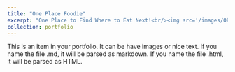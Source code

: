 ```yaml
---
title: "One Place Foodie"
excerpt: "One Place to Find Where to Eat Next!<br/><img src='/images/OPFscreenshot.png'>"
collection: portfolio
---
```


This is an item in your portfolio. It can be have images or nice text. If you name the file .md, it will be parsed as markdown. If you name the file .html, it will be parsed as HTML. 